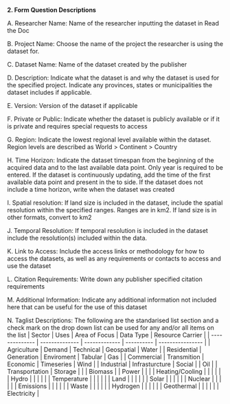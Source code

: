 **2. Form Question Descriptions**
    
A. Researcher Name: Name of the researcher inputting the dataset in Read the Doc

B. Project Name: Choose the name of the project the researcher is using the dataset for.

C. Dataset Name: Name of the dataset created by the publisher

D. Description: Indicate what the dataset is and why the dataset is used for the specified project. Indicate any provinces, states or municipalities the dataset includes if applicable.

E. Version: Version of the dataset if applicable

F. Private or Public: Indicate whether the dataset is publicly available or if it is private and requires special requests to access

G. Region: Indicate the lowest regional level available within the dataset. Region levels are described as World > Continent > Country

H. Time Horizon: Indicate the dataset timespan from the beginning of the acquired data and to the last available data point. Only year is required to be entered. If the dataset is continuously updating, add the time of the first available data point and present in the to side. If the dataset does not include a time horizon, write when the dataset was created

I. Spatial resolution: If land size is included in the dataset, include the spatial resolution within the specified ranges. Ranges are in km2. If land size is in other formats, convert to km2

J. Temporal Resolution: If temporal resolution is included in the dataset include the resolution(s) included within the data.

K. Link to Access: Include the access links or methodology for how to access the datasets, as well as any requirements or contacts to access and use the dataset

L. Citation Requirements: Write down any publisher specified citation requirements

M. Additional Information: Indicate any additional information not included here that can be useful for the use of this dataset

N.  Taglist Descriptions: The following are the standarised list section and a check mark on the drop down list can be used for any and/or all items on the list
| Sector         | Uses           | Area of Focus | Data Type  | Resource Carrier |
| -------------- | -------------- | ------------- | ---------- | ---------------- |
| Agriculture    | Demand         | Technical     | Geospatial | Water            |
| Residential    | Generation     | Enviroment    | Tabular    | Gas              |
| Commercial     | Transmition    | Economic      | Timeseries | Wind             |
| Industrial     | Infrasturcture | Social        |            | Oil              |
| Transportation | Storage        |               |            | Biomass          |
| Power          |                |               |            | Heating/Cooling  |
|                |                |               |            | Hydro            |
|                |                |               |            | Temperature      |
|                |                |               |            | Land             |
|                |                |               |            | Solar            |
|                |                |               |            | Nuclear          |
|                |                |               |            | Emissions        |
|                |                |               |            | Waste            |
|                |                |               |            | Hydrogen         |
|                |                |               |            | Geothermal       |
|                |                |               |            | Electricity      |
